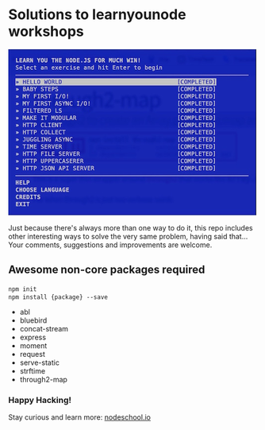 # Solutions to learnyounode workshops

![Alt text](/learnyounode-completed.jpg?raw=true "Optional Title")

Just because there's always more than one way to do it, this repo includes other interesting ways to solve the very same problem, having said that... Your comments, suggestions and improvements are welcome.

## Awesome non-core packages required

```
npm init
npm install {package} --save
```

 * abl
 * bluebird
 * concat-stream
 * express
 * moment
 * request
 * serve-static
 * strftime
 * through2-map

### Happy Hacking!

Stay curious and learn more: [nodeschool.io](http://nodeschool.io/)
